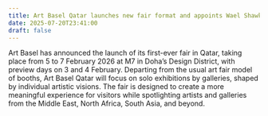 ```yaml
---
title: Art Basel Qatar launches new fair format and appoints Wael Shawky as artistic director
date: 2025-07-20T23:41:00
draft: false
---
```

Art Basel has announced the launch of its first-ever fair in Qatar, taking place from 5 to 7 February 2026 at M7 in Doha’s Design District, with preview days on 3 and 4 February. Departing from the usual art fair model of booths, Art Basel Qatar will focus on solo exhibitions by galleries, shaped by individual artistic visions. The fair is designed to create a more meaningful experience for visitors while spotlighting artists and galleries from the Middle East, North Africa, South Asia, and beyond.
